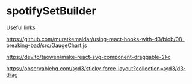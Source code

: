# spotifySetBuilder
Useful links

https://github.com/muratkemaldar/using-react-hooks-with-d3/blob/08-breaking-bad/src/GaugeChart.js

https://dev.to/taowen/make-react-svg-component-draggable-2kc

https://observablehq.com/@d3/sticky-force-layout?collection=@d3/d3-drag
